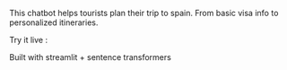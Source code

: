 This chatbot helps tourists plan their trip to spain. From basic visa info to personalized itineraries.

Try it live :

Built with streamlit + sentence transformers
